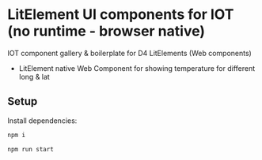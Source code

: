 # LitElement UI components for IOT (no runtime - browser native)

IOT component gallery & boilerplate for D4 LitElements (Web components)

- LitElement native Web Component for showing temperature for different long & lat

## Setup

Install dependencies:

```bash
npm i
```

```bash
npm run start
```